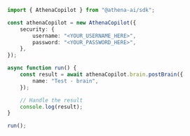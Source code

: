 <!-- Start SDK Example Usage [usage] -->
```typescript
import { AthenaCopilot } from "@athena-ai/sdk";

const athenaCopilot = new AthenaCopilot({
    security: {
        username: "<YOUR_USERNAME_HERE>",
        password: "<YOUR_PASSWORD_HERE>",
    },
});

async function run() {
    const result = await athenaCopilot.brain.postBrain({
        name: "Test - brain",
    });

    // Handle the result
    console.log(result);
}

run();

```
<!-- End SDK Example Usage [usage] -->